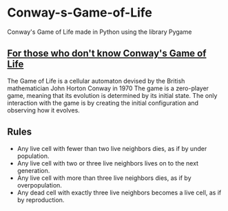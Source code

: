 # Conway-s-Game-of-Life

Conway's Game of Life made in Python using the library Pygame

## [For those who don't know Conway's Game of Life](https://en.wikipedia.org/wiki/Conway%27s_Game_of_Life)
The Game of Life is a cellular automaton devised by the British mathematician John Horton Conway in 1970
The game is a zero-player game, meaning that its evolution is determined by its initial state. The only interaction with the game is by creating the initial configuration and observing how it evolves.

## Rules
* Any live cell with fewer than two live neighbors dies, as if by under population.
* Any live cell with two or three live neighbors lives on to the next generation.
* Any live cell with more than three live neighbors dies, as if by overpopulation.
* Any dead cell with exactly three live neighbors becomes a live cell, as if by reproduction.
